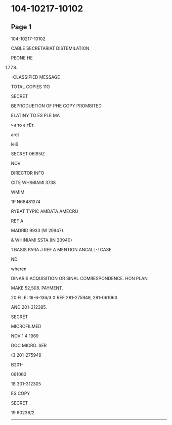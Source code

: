 # 104-10217-10102

## Page 1

104-10217-10102

CABLE SECRETARIAT DISTEMILATION

PEONE HE

1778.

-CLASSIPIED MESSAGE

TOTAL COPIES 11O

SECRET

BEPRODUETION OF PHE COPY PROMBITED

ELATINY TO ES PLE MA

чи то є тЕт.

aret

lel9

SECRET 06I95IZ

NOV

DIRECTOR INFO

CITE WH/MIAMI 3738

WMIM

1P N68481374

RYBAT TYPIC AMDATA AMECRU

REF A

MADRID 9933 (W 29947).

& WHINIAMI SSTA (IN 20940)

1 BASIS PARA J REF A MENTION ANCALL-! CASE

ND

wheren

DINARIS ACQUISITION OR SINAL COMRESPONDENCE. HON PLAN

MAKE 52,508. PAYMENT.

20 FILE: 19-6-136/3 X REF 281-275949, 281-061063.

AND 201-312385.

SECRET

MICROFILMED

NOV 1 4 1969

DOC MICRO. SER

(3 201-275949

B201-

061063

18 301-312305

ES COPY

SECRET

19 60236/2

---

